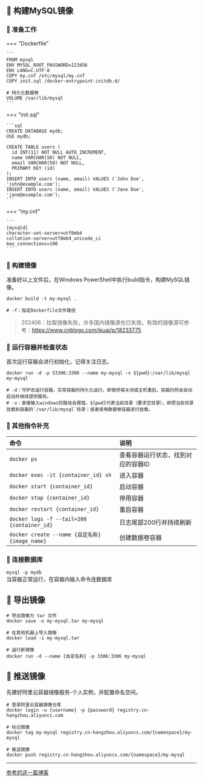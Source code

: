 ## 📌 构建MySQL镜像

### 🚁 准备工作

=== "Dockerfile"

    ```
    FROM mysql
    ENV MYSQL_ROOT_PASSWORD=123456
    ENV LANG=C.UTF-8
    COPY my.cnf /etc/mysql/my.cnf
    COPY init.sql /docker-entrypoint-initdb.d/
    
    # 持久化数据卷
    VOLUME /var/lib/mysql
    ```

=== "init.sql"

    ```sql
    CREATE DATABASE mydb;
    USE mydb;
    
    CREATE TABLE users (
      id INT(11) NOT NULL AUTO_INCREMENT,
      name VARCHAR(50) NOT NULL,
      email VARCHAR(50) NOT NULL,
      PRIMARY KEY (id)
    );
    INSERT INTO users (name, email) VALUES ('John Doe', 'john@example.com');
    INSERT INTO users (name, email) VALUES ('Jane Doe', 'jane@example.com');
    ```

=== "my.cnf"

    ```
    [mysqld]
    character-set-server=utf8mb4
    collation-server=utf8mb4_unicode_ci
    max_connections=100    
    ```

### 🚁 构建镜像

准备好以上文件后，在Windows PowerShell中执行build指令，构建MySQL镜像。

```shell
docker build -t my-mysql .

# -f：指定Dockerfile文件路径
```

> 202406：拉取镜像失败，许多国内镜像源也已失效。有效的镜像源可参考：https://www.cnblogs.com/ikuai/p/18233775

### 🚁 运行容器并检查状态

首次运行容器会进行初始化，记得关注日志。

```shell
docker run -d -p 53306:3306 --name my-mysql -v ${pwd}:/var/lib/mysql my-mysql

# -d：守护态运行容器，实现容器的持久化运行，即使终端关闭或主机重启，容器仍然会自动启动并继续提供服务。
# -v：直接输入windows的路径会报错，${pwd}代表当前目录（要求空目录），即把当前目录挂载到容器的`/var/lib/mysql`目录；或者使用数据卷容器进行挂载。
```

### 🚁 其他指令补充

| 命令                                         | 说明                 |
|:-------------------------------------------|:-------------------|
| `docker ps`                                | 查看容器运行状态，找到对应的容器ID |
| `docker exec -it {container_id} sh`        | 进入容器               |
| `docker start {container_id}`              | 启动容器               |
| `docker stop {container_id}`               | 停用容器               |
| `docker restart {container_id}`            | 重启容器               |
| `docker logs -f --tail=200 {container_id}` | 日志尾部200行并持续刷新      |
| `docker create --name {自定名称} {image_name}` | 创建数据卷容器            |

### 🚁 连接数据库

`mysql -p mydb`  
当容器正常运行，在容器内输入命令连数据库

## 📌 导出镜像

```shell
# 导出镜像为 tar 文件
docker save -o my-mysql.tar my-mysql

# 在其他机器上导入镜像
docker load -i my-mysql.tar

# 运行新镜像
docker run -d --name {自定名称} -p 3306:3306 my-mysql
```

## 📌 推送镜像

先建好阿里云容器镜像服务-个人实例，并配置命名空间。

```shell
# 登录阿里云容器镜像仓库
docker login -u {username} -p {password} registry.cn-hangzhou.aliyuncs.com

# 标记镜像
docker tag my-mysql registry.cn-hangzhou.aliyuncs.com/{namespace}/my-mysql

# 推送镜像
docker push registry.cn-hangzhou.aliyuncs.com/{namespace}/my-mysql
```

---

[参考的这一篇博客](https://blog.csdn.net/Liu__sir__/article/details/130643737)